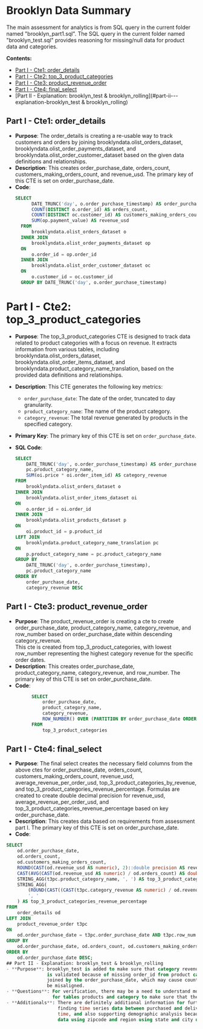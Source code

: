 # Brooklyn Data Summary

The main assessment for analytics is from SQL query in the current folder named "brooklyn_part1.sql". 
The SQL query in the current folder named "brooklyn_test.sql" provides reasoning for missing/null data for
product data and categories. 

__Contents:__

- [Part I - Cte1: order_details](#part-i---cte1-order_details)
- [Part I - Cte2: top_3_product_categories](#part-i---cte2-top_3_product_categories)
- [Part I - Cte3: product_revenue_order](#part-i---cte3-product_revenue_order)
- [Part I - Cte4: final_select](#part-i---cte4-final_select)
- [Part II - Explanation: brooklyn_test & brooklyn_rolling](#part-ii---explanation-brooklyn_test & brooklyn_rolling)


## Part I - Cte1: order_details

- **Purpose**: The order_details is creating a re-usable way to track customers and orders by joining
               brooklyndata.olist_orders_dataset, brooklyndata.olist_order_payments_dataset, and
               brooklyndata.olist_order_customer_dataset based on the given data definitions and relationships.
- **Description**: This creates order_purchase_date, orders_count, customers_making_orders_count,
                   and revenue_usd. The primary key of this CTE is set on order_purchase_date.
- **Code**:
  ```sql
  SELECT
        DATE_TRUNC('day', o.order_purchase_timestamp) AS order_purchase_date,
        COUNT(DISTINCT o.order_id) AS orders_count,
        COUNT(DISTINCT oc.customer_id) AS customers_making_orders_count,
        SUM(op.payment_value) AS revenue_usd
    FROM
        brooklyndata.olist_orders_dataset o
    INNER JOIN
        brooklyndata.olist_order_payments_dataset op
    ON
        o.order_id = op.order_id
    INNER JOIN
        brooklyndata.olist_order_customer_dataset oc
    ON
        o.customer_id = oc.customer_id
    GROUP BY DATE_TRUNC('day', o.order_purchase_timestamp)
# Part I - Cte2: top_3_product_categories

- **Purpose**: The top_3_product_categories CTE is designed to track data related to product categories with a focus on revenue. It extracts information from various tables, including brooklyndata.olist_orders_dataset, brooklyndata.olist_order_items_dataset, and brooklyndata.product_category_name_translation, based on the provided data definitions and relationships.

- **Description**: This CTE generates the following key metrics:
  - `order_purchase_date`: The date of the order, truncated to day granularity.
  - `product_category_name`: The name of the product category.
  - `category_revenue`: The total revenue generated by products in the specified category.

- **Primary Key**: The primary key of this CTE is set on `order_purchase_date`.

- **SQL Code**:
  ```sql
  SELECT
      DATE_TRUNC('day', o.order_purchase_timestamp) AS order_purchase_date,
      pc.product_category_name,
      SUM(oi.price * oi.order_item_id) AS category_revenue
  FROM
      brooklyndata.olist_orders_dataset o
  INNER JOIN
      brooklyndata.olist_order_items_dataset oi
  ON
      o.order_id = oi.order_id
  INNER JOIN
      brooklyndata.olist_products_dataset p
  ON
      oi.product_id = p.product_id
  LEFT JOIN
      brooklyndata.product_category_name_translation pc
  ON
      p.product_category_name = pc.product_category_name
  GROUP BY
      DATE_TRUNC('day', o.order_purchase_timestamp),
      pc.product_category_name
  ORDER BY
      order_purchase_date,
      category_revenue DESC
## Part I - Cte3: product_revenue_order

- **Purpose**: The product_revenue_order is creating a cte to create
               order_purchase_date, product_category_name, category_revenue, and row_number
               based on order_purchase_date within descending category_revenue.  
               This cte is created from top_3_product_categories, with lowest row_number 
               representing the highest category revenue for the specific order dates.
- **Description**: This creates order_purchase_date, product_category_name, category_revenue, and row_number. 
                   The primary key of this CTE is set on order_purchase_date.
- **Code**:
  ```sql
        SELECT
            order_purchase_date,
            product_category_name,
            category_revenue,
            ROW_NUMBER() OVER (PARTITION BY order_purchase_date ORDER BY category_revenue DESC) AS row_num
        FROM
            top_3_product_categories
## Part I - Cte4: final_select
- **Purpose**: The final select creates the necessary field columns from the above ctes 
               for order_purchase_date, orders_count, customers_making_orders_count,
               revenue_usd, average_revenue_per_order_usd, top_3_product_categories_by_revenue,
               and top_3_product_categories_revenue_percentage.
               Formulas are created to create double decimal precision for revenue_usd,
               average_revenue_per_order_usd, and top_3_product_categories_revenue_percentage
               based on key order_purchase_date.  
- **Description**: This creates data based on requirements from assessment part I.
                   The primary key of this CTE is set on order_purchase_date.
- **Code**:
```sql
SELECT
    od.order_purchase_date,
    od.orders_count,
    od.customers_making_orders_count,
    ROUND(CAST(od.revenue_usd AS numeric), 2)::double precision AS revenue_usd,
    CAST(AVG(CAST(od.revenue_usd AS numeric) / od.orders_count) AS double precision)::numeric(10,2) AS average_revenue_per_order_usd,
    STRING_AGG(t3pc.product_category_name, ', ') AS top_3_product_categories_by_revenue,
    STRING_AGG(
        (ROUND(CAST((CAST(t3pc.category_revenue AS numeric) / od.revenue_usd) * 100 AS numeric), 2))::text,
        ', '
    ) AS top_3_product_categories_revenue_percentage
FROM
    order_details od
LEFT JOIN
    product_revenue_order t3pc
ON
    od.order_purchase_date = t3pc.order_purchase_date AND t3pc.row_num <= 3
GROUP BY
    od.order_purchase_date, od.orders_count, od.customers_making_orders_count, od.revenue_usd
ORDER BY
    od.order_purchase_date DESC;
## Part II - Explanation: brooklyn_test & brooklyn_rolling
- **Purpose**: brooklyn_test is added to make sure that category revenue and/or category product name 
               is validated because of missing order_id from product category, causing the nulls when
               joined by the order_purchase_date, which may cause counts of products or categories to
               be misaligned. 
- **Questions**: For verification, there may be a need to understand more about the upstream process 
                 for tables products and category to make sure that these are updated appropriately.  
- **Additionals**: There are definitely additional information for further analysis.  These can include 
                   finding time series data between purchased and delivered and comparing to the delivery
                   time, and also supporting demographic analysis because of availability of customer
                   data using zipcode and region using state and city data.






